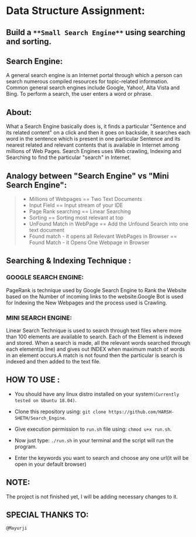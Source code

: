 # Data Structure Assignment:
## Build a `**Small Search Engine**` using searching and sorting.
## Search Engine: 

A general search engine is an Internet portal through which a person can search numerous compiled resources for topic-related information. Common general search engines include Google, Yahoo!, Alta Vista and Bing. To perform a search, the user enters a word or phrase. 

## About:

What a Search Engine basically does is, it finds a particular "Sentence and its related content" on a click and then it goes on backside, it searches  each word in the sentence which is present in one particular Sentence and its nearest related and relevant contents that is available in Internet among millions of Web Pages. Search Engines uses Web crawling, Indexing and Searching to find the particular "search" in Internet.

## Analogy between "Search Engine" vs "Mini Search Engine":

> * Millions of Webpages  ==   Two Text Documents
> * Input Field  ==  Input stream of your IDE
> * Page Rank searching  == Linear Searching
> * Sorting  == Sorting most relevant at top
> * UnFound Match in WebPage  ==  Add the Unfound Search into one text document
> * Found match - it opens all Relevant WebPages in Browser ==  Found Match - it Opens One Webpage in Browser


## Searching & Indexing Technique :

### GOOGLE SEARCH ENGINE:
PageRank is technique used by Google Search Engine to Rank the Website based on the Number of incoming links to the website.Google Bot is used for Indexing the New Webpages and the process used is Crawling. 

### MINI SEARCH ENGINE:
Linear Search Technique is used to search through text files where more than 100 elements are available to search. Each of the Element is indexed and stored. When a search is made, all the relevant words searched through each element(a line) and gives out INDEX when maximum match of words in an element occurs.A match is not found then the particular is search is indexed and then added to the text file.

## HOW TO USE :

+ You should have any linux distro installed on your system`(Currently tested on Ubuntu 18.04)`.

+ Clone this repository using: `git clone https://github.com/HARSH-SHETH/Search_Engine`.

+ Give execution permission to `run.sh` file using: `chmod u+x run.sh`.

+ Now just type: `./run.sh` in your terminal and the script will run the program.

+ Enter the keywords you want to search and choose any one url(it will be open in your default browser)

## NOTE: 
  The project is not finished yet, I will be adding necessary changes to it.

## SPECIAL THANKS TO: 
    @Mayurji
